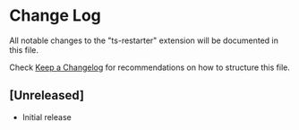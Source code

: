 # Change Log

All notable changes to the "ts-restarter" extension will be documented in this file.

Check [Keep a Changelog](http://keepachangelog.com/) for recommendations on how to structure this file.

## [Unreleased]

- Initial release
